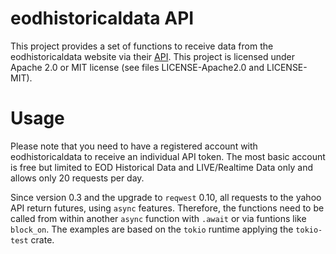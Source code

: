 # eodhistoricaldata API

This project provides a set of functions to receive data from the
eodhistoricaldata website via their
[API](https://eodhistoricaldata.com/knowledgebase/). This project is licensed
under Apache 2.0 or MIT license (see files LICENSE-Apache2.0 and LICENSE-MIT).

# Usage
Please note that you need to have a registered account with eodhistoricaldata to
receive an individual API token. The most basic account is free but limited to
EOD Historical Data and LIVE/Realtime Data only and allows only 20 requests per day. 

Since version 0.3 and the upgrade to ```reqwest``` 0.10, all requests to the
yahoo API return futures, using ```async``` features. Therefore, the functions
need to be called from within another ```async``` function with ```.await``` or
via funtions like ```block_on```. The examples are based on the ```tokio```
runtime applying the ```tokio-test``` crate.
